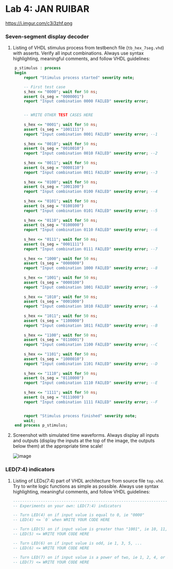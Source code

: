 # Lab 4: JAN RUIBAR
https://i.imgur.com/c3i3zhf.png 
### Seven-segment display decoder

1. Listing of VHDL stimulus process from testbench file (`tb_hex_7seg.vhd`) with asserts. Verify all input combinations. Always use syntax highlighting, meaningful comments, and follow VHDL guidelines:

```vhdl
    p_stimulus : process
    begin
        report "Stimulus process started" severity note;

        -- First test case
        s_hex <= "0000"; wait for 50 ns;
        assert (s_seg = "0000001")
        report "Input combination 0000 FAILED" severity error;


        -- WRITE OTHER TEST CASES HERE
        
        s_hex <= "0001"; wait for 50 ns;
        assert (s_seg = "1001111")
        report "Input combination 0001 FAILED" severity error; --1
        
        s_hex <= "0010"; wait for 50 ns;
        assert (s_seg = "0010010")
        report "Input combination 0010 FAILED" severity error; --2
        
        s_hex <= "0011"; wait for 50 ns;
        assert (s_seg = "0000110")
        report "Input combination 0011 FAILED" severity error; --3
        
        s_hex <= "0100"; wait for 50 ns;
        assert (s_seg = "1001100")
        report "Input combination 0100 FAILED" severity error; --4
        
        s_hex <= "0101"; wait for 50 ns;
        assert (s_seg = "0100100")
        report "Input combination 0101 FAILED" severity error; --5
        
        s_hex <= "0110"; wait for 50 ns;
        assert (s_seg = "0100000")
        report "Input combination 0110 FAILED" severity error; --6
        
        s_hex <= "0111"; wait for 50 ns;
        assert (s_seg = "0001111")
        report "Input combination 0111 FAILED" severity error; --7
        
        s_hex <= "1000"; wait for 50 ns;
        assert (s_seg = "0000000")
        report "Input combination 1000 FAILED" severity error; --8
        
        s_hex <= "1001"; wait for 50 ns;
        assert (s_seg = "0000100")
        report "Input combination 1001 FAILED" severity error; --9
        
        s_hex <= "1010"; wait for 50 ns;
        assert (s_seg = "0001000")
        report "Input combination 1010 FAILED" severity error; --A
        
        s_hex <= "1011"; wait for 50 ns;
        assert (s_seg = "1100000")
        report "Input combination 1011 FAILED" severity error; --B
        
        s_hex <= "1100"; wait for 50 ns;
        assert (s_seg = "0110001")
        report "Input combination 1100 FAILED" severity error; --C
        
        s_hex <= "1101"; wait for 50 ns;
        assert (s_seg = "1000010")
        report "Input combination 1101 FAILED" severity error; --D
        
        s_hex <= "1110"; wait for 50 ns;
        assert (s_seg = "0110000")
        report "Input combination 1110 FAILED" severity error; --E
        
        s_hex <= "1111"; wait for 50 ns;
        assert (s_seg = "0111000")
        report "Input combination 1111 FAILED" severity error; --F


        report "Stimulus process finished" severity note;
        wait;
    end process p_stimulus;
```

2. Screenshot with simulated time waveforms. Always display all inputs and outputs (display the inputs at the top of the image, the outputs below them) at the appropriate time scale!

   ![image](https://user-images.githubusercontent.com/99768189/157432133-24f3fc00-666a-47c8-b684-4adfe2ead04e.png)


### LED(7:4) indicators

1. Listing of LEDs(7:4) part of VHDL architecture from source file `top.vhd`. Try to write logic functions as simple as possible. Always use syntax highlighting, meaningful comments, and follow VHDL guidelines:

   ```vhdl
   --------------------------------------------------------------------
   -- Experiments on your own: LED(7:4) indicators

   -- Turn LED(4) on if input value is equal to 0, ie "0000"
   -- LED(4) <= `0` when WRITE YOUR CODE HERE

   -- Turn LED(5) on if input value is greater than "1001", ie 10, 11, 12, ...
   -- LED(5) <= WRITE YOUR CODE HERE

   -- Turn LED(6) on if input value is odd, ie 1, 3, 5, ...
   -- LED(6) <= WRITE YOUR CODE HERE

   -- Turn LED(7) on if input value is a power of two, ie 1, 2, 4, or 8
   -- LED(7) <= WRITE YOUR CODE HERE
   ```
